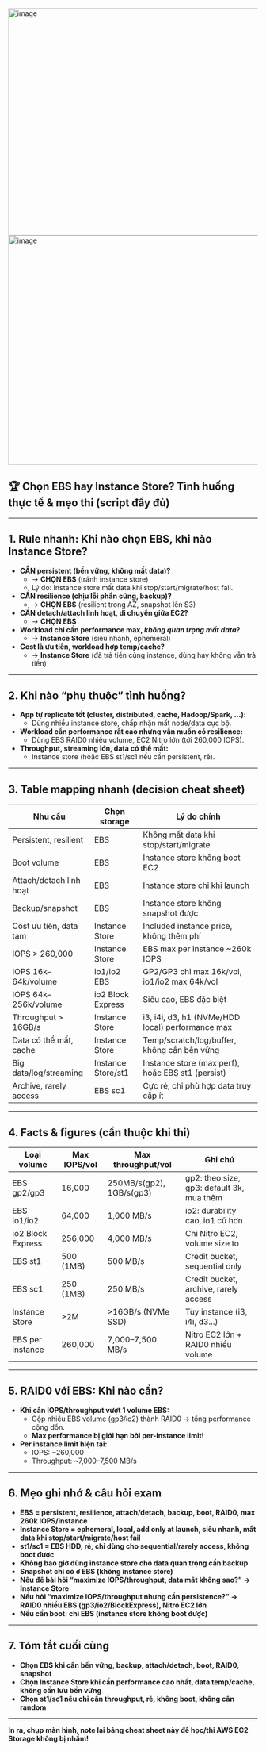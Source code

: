 <img width="861" height="458" alt="image" src="https://github.com/user-attachments/assets/a10e9206-f49a-41e6-8bfc-23e5387fdc57" />
<img width="847" height="463" alt="image" src="https://github.com/user-attachments/assets/ab020ebb-fff3-45a3-88fb-0da462e23ed0" />

## 🏆 Chọn EBS hay Instance Store? Tình huống thực tế & mẹo thi (script đầy đủ)

---

## 1. Rule nhanh: Khi nào chọn EBS, khi nào Instance Store?

- **CẦN persistent (bền vững, không mất data)?**
  - → **CHỌN EBS** (tránh instance store)
  - Lý do: Instance store mất data khi stop/start/migrate/host fail.
- **CẦN resilience (chịu lỗi phần cứng, backup)?**
  - → **CHỌN EBS** (resilient trong AZ, snapshot lên S3)
- **CẦN detach/attach linh hoạt, di chuyển giữa EC2?**
  - → **CHỌN EBS**
- **Workload chỉ cần performance max, _không quan trọng mất data_?**
  - → **Instance Store** (siêu nhanh, ephemeral)
- **Cost là ưu tiên, workload hợp temp/cache?**
  - → **Instance Store** (đã trả tiền cùng instance, dùng hay không vẫn trả tiền)

---

## 2. Khi nào “phụ thuộc” tình huống?

- **App tự replicate tốt (cluster, distributed, cache, Hadoop/Spark, ...):**
  - Dùng nhiều instance store, chấp nhận mất node/data cục bộ.
- **Workload cần performance rất cao nhưng vẫn muốn có resilience:**
  - Dùng EBS RAID0 nhiều volume, EC2 Nitro lớn (tới 260,000 IOPS).
- **Throughput, streaming lớn, data có thể mất:**  
  - Instance store (hoặc EBS st1/sc1 nếu cần persistent, rẻ).

---

## 3. Table mapping nhanh (decision cheat sheet)

| Nhu cầu                  | Chọn storage         | Lý do chính                                       |
|--------------------------|----------------------|---------------------------------------------------|
| Persistent, resilient    | EBS                  | Không mất data khi stop/start/migrate             |
| Boot volume              | EBS                  | Instance store không boot EC2                     |
| Attach/detach linh hoạt  | EBS                  | Instance store chỉ khi launch                     |
| Backup/snapshot          | EBS                  | Instance store không snapshot được                |
| Cost ưu tiên, data tạm   | Instance Store       | Included instance price, không thêm phí           |
| IOPS > 260,000           | Instance Store       | EBS max per instance ~260k IOPS                   |
| IOPS 16k–64k/volume      | io1/io2 EBS          | GP2/GP3 chỉ max 16k/vol, io1/io2 max 64k/vol      |
| IOPS 64k–256k/volume     | io2 Block Express    | Siêu cao, EBS đặc biệt                            |
| Throughput > 16GB/s      | Instance Store       | i3, i4i, d3, h1 (NVMe/HDD local) performance max  |
| Data có thể mất, cache   | Instance Store       | Temp/scratch/log/buffer, không cần bền vững       |
| Big data/log/streaming   | Instance Store/st1   | Instance store (max perf), hoặc EBS st1 (persist) |
| Archive, rarely access   | EBS sc1              | Cực rẻ, chỉ phù hợp data truy cập ít              |

---

## 4. Facts & figures (cần thuộc khi thi)

| Loại volume        | Max IOPS/vol  | Max throughput/vol | Ghi chú                                    |
|--------------------|---------------|--------------------|--------------------------------------------|
| EBS gp2/gp3        | 16,000        | 250MB/s(gp2), 1GB/s(gp3) | gp2: theo size, gp3: default 3k, mua thêm |
| EBS io1/io2        | 64,000        | 1,000 MB/s         | io2: durability cao, io1 cũ hơn            |
| io2 Block Express  | 256,000       | 4,000 MB/s         | Chỉ Nitro EC2, volume size to              |
| EBS st1            | 500 (1MB)     | 500 MB/s           | Credit bucket, sequential only             |
| EBS sc1            | 250 (1MB)     | 250 MB/s           | Credit bucket, archive, rarely access      |
| Instance Store     | >2M           | >16GB/s (NVMe SSD) | Tùy instance (i3, i4i, d3...)              |
| EBS per instance   | 260,000       | 7,000–7,500 MB/s   | Nitro EC2 lớn + RAID0 nhiều volume         |

---

## 5. RAID0 với EBS: Khi nào cần?

- **Khi cần IOPS/throughput vượt 1 volume EBS:**  
  - Gộp nhiều EBS volume (gp3/io2) thành RAID0 → tổng performance cộng dồn.
  - **Max performance bị giới hạn bởi per-instance limit!**
- **Per instance limit hiện tại:**
  - IOPS: ~260,000
  - Throughput: ~7,000–7,500 MB/s

---

## 6. Mẹo ghi nhớ & câu hỏi exam

- **EBS = persistent, resilience, attach/detach, backup, boot, RAID0, max 260k IOPS/instance**
- **Instance Store = ephemeral, local, add only at launch, siêu nhanh, mất data khi stop/start/migrate/host fail**
- **st1/sc1 = EBS HDD, rẻ, chỉ dùng cho sequential/rarely access, không boot được**
- **Không bao giờ dùng instance store cho data quan trọng cần backup**
- **Snapshot chỉ có ở EBS (không instance store)**
- **Nếu đề bài hỏi “maximize IOPS/throughput, data mất không sao?” → Instance Store**
- **Nếu hỏi “maximize IOPS/throughput nhưng cần persistence?” → RAID0 nhiều EBS (gp3/io2/BlockExpress), Nitro EC2 lớn**
- **Nếu cần boot: chỉ EBS (instance store không boot được)**

---

## 7. Tóm tắt cuối cùng

- **Chọn EBS khi cần bền vững, backup, attach/detach, boot, RAID0, snapshot**
- **Chọn Instance Store khi cần performance cao nhất, data temp/cache, không cần lưu bền vững**
- **Chọn st1/sc1 nếu chỉ cần throughput, rẻ, không boot, không cần random**

---

**In ra, chụp màn hình, note lại bảng cheat sheet này để học/thi AWS EC2 Storage không bị nhầm!**
